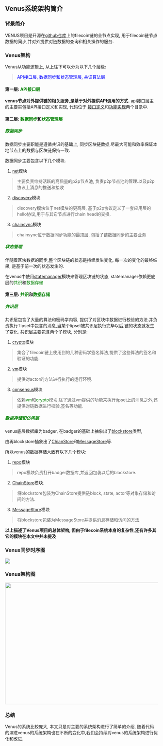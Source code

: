 ## Venus系统架构简介

### 背景简介

VENUS项目是开源在[github仓库](https://github.com/filecoin-project)上的filecoin链的全节点实现, 用于filecoin链节点数据的同步,并对外提供对链数据的查询和相关操作的服务.

### Venus架构

Venus从功能逻辑上, 从上往下可以分为以下几个层级:
> <font color=blue>API接口层, 数据同步和状态管理层, 共识算法层</font>

#### 第一层: <font color=green>API接口层</font>

**venus节点对外提供链的相关服务,是基于对外提供API调用的方式.**
api接口层主的主要实包括API接口定义和实现, 代码位于
[接口定义](https://github.com/filecoin-project/venus/tree/master/app/client)和[功能实现](https://github.com/filecoin-project/venus/tree/master/app/submodule)两个目录中.

#### 第二层: <font color=green>数据同步</font>和<font color=green>状态管理层</font>

##### <font color=green>数据同步</font>

数据同步主要职能是遵循共识的基础上, 同步区块链数据,尽最大可能和效率保证本地节点上的数据与区块链保持一致.

数据同步主要包含以下几个模块.

1. [net](https://github.com/filecoin-project/venus/tree/master/pkg/net)模块

> 主要负责维持活跃的高质量的p2p节点池, 负责p2p节点池的管理.以及p2p协议上消息的推送和接收

2. [discovery](https://github.com/filecoin-project/venus/tree/master/pkg/discovery)模块

> discovery模块位于net模块的更高层, 基于p2p协议定义了一套应用层的hello协议,用于与其它节点进行chain head的交换.

3. [chainsync](https://github.com/filecoin-project/venus/tree/master/pkg/chainsync)模块

> chainsync位于数据同步功能的最顶层, 包括了链数据同步的主要业务

##### <font color=green>状态管理</font>

伴随着区块数据的同步,整个区块链的状态是持续发生变化, 每一次的变化的最终结果, 是基于前一次的状态发生的.

在venus中使用[statemanager](https://github.com/filecoin-project/venus/tree/master/pkg/statemanger)模块来管理区块链的状态, statemanager依赖更底层的<font color=green>共识</font>和<font color=green>数据存储
</font>

#### 第三层: <font color=green>共识</font>和<font color=green>数据存储</font>

##### <font color=green>共识层</font>
共识层包含了大量的算法和密码学内容, 提供了对区块中数据进行校验的方法.并负责执行Tipset中包含的消息,当某个tipset被共识层执行完毕以后,链的状态就发生了变化.
共识层主要包含两个子模块, 分别是:
1. [crypto](https://github.com/filecoin-project/venus/tree/master/pkg/crypto)模块

> 集合了filecoin链上使用到的几种密码学签名算法,提供了这些算法的签名和验证的功能.

2. [vm](https://github.com/filecoin-project/venus/tree/master/pkg/vm)模块

> 提供对actor的方法进行执行的运行环境.

3. [consensus](https://github.com/filecoin-project/venus/tree/master/pkg/consensus)模块

> 依赖<font color=green>vm</font>和<font color=green>crypto</font>模块,除了通过vm提供的功能来执行tipset上的消息之外,还提供对链数据进行校验,签名等功能.

##### <font color=green>数据存储和访问层</font>
venus底层数据库为badger, 在badger的基础上抽象出了[blockstore](https://github.com/ipfs/go-ipfs-blockstore/blob/b57a17e70abad652a163f43e28efffd47a2176c5/blockstore.go#L35)类型,

由再blockstore抽象出了[ChianStore](https://github.com/filecoin-project/venus/blob/ce33de1be09df3e71a688ed9a63aeb1a5cbd437a/pkg/chain/store.go#L109)和[MessageStore](https://github.com/filecoin-project/venus/blob/ce33de1be09df3e71a688ed9a63aeb1a5cbd437a/pkg/chain/message_store.go#L51)等.

所以venus的数据存储大致有以下几个模块:

1. [repo](https://github.com/filecoin-project/venus/tree/master/pkg/repo)模块

> repo模块负责打开badger数据库,并返回包装以后的blockstore.

2. [ChainStore](https://github.com/filecoin-project/venus/blob/ce33de1be09df3e71a688ed9a63aeb1a5cbd437a/pkg/chain/store.go#L109)模块.

> 将blockstore包装为ChainStore提供链block, state, actor等对象存储和访问的方法.

3. [MessageStore](https://github.com/filecoin-project/venus/blob/ce33de1be09df3e71a688ed9a63aeb1a5cbd437a/pkg/chain/message_store.go#L51)模块

> 将blockstore包装为MessageStore并提供消息存储和访问的方法.

**以上描述了Venus项目的总体架构, 但由于filecoin系统本身的复杂性,还有许多其它的模块在本文中并未提及**

### Venus同步时序图
<img src="https://raw.githubusercontent.com/filecoin-project/venus-docs/master/docs/.vuepress/public/venus_sequence.png"/>

### Venus架构图
<img src="https://raw.githubusercontent.com/filecoin-project/venus-docs/master/docs/.vuepress/public/venus-system-architecture.png" width = "600" height = "400" />

### 总结
Venus的系统比较庞大, 本文只是对主要的系统架构进行了简单的介绍, 
随着代码的演进venus的系统架构也在不断的变化中,我们会持续对venus的系统架构进行优化和改进.


